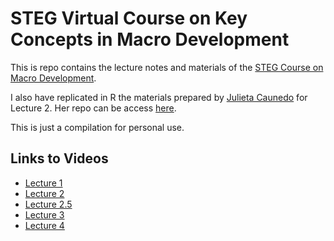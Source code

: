 # STEG Virtual Course on Key Concepts in Macro Development

This is repo contains the lecture notes and materials of the [STEG Course on Macro Development](https://steg.cepr.org/events/stegvirtualcourse2021).

I also have replicated in R the materials prepared by [Julieta Caunedo](https://www.julietacaunedo.com/) for Lecture 2. Her repo can be access [here](https://github.com/julicaunedo/STEG_Lecture2).

This is just a compilation for personal use.

## Links to Videos

- [Lecture 1](https://www.youtube.com/watch?v=rY6GZ8065xM)
- [Lecture 2](https://www.youtube.com/watch?v=lG-DvqsxVfg)
- [Lecture 2.5](https://www.youtube.com/watch?v=8PCada1BR1I)
- [Lecture 3](https://www.youtube.com/watch?v=4h0WPL7LASg)
- [Lecture 4](https://www.youtube.com/watch?v=X94dnN2DBI0)